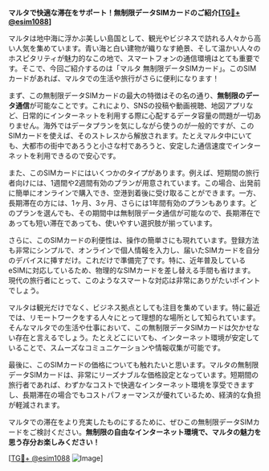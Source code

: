 **マルタで快適な滞在をサポート！無制限データSIMカードのご紹介[[TG💪+ @esim1088](https://t.me/s/esim1088)]**

マルタは地中海に浮かぶ美しい島国として、観光やビジネスで訪れる人々から高い人気を集めています。青い海と白い建物が織りなす絶景、そして温かい人々のホスピタリティが魅力的なこの地で、スマートフォンの通信環境はとても重要です。そこで、今回ご紹介するのは「マルタ 無制限データSIMカード」。このSIMカードがあれば、マルタでの生活や旅行がさらに便利になります！

まず、この無制限データSIMカードの最大の特徴はその名の通り、**無制限のデータ通信**が可能なことです。これにより、SNSの投稿や動画視聴、地図アプリなど、日常的にインターネットを利用する際に心配するデータ容量の問題が一切ありません。海外ではデータプランを気にしながら使うのが一般的ですが、このSIMカードを使えば、そのストレスから解放されます。たとえマルタ中にいても、大都市の街中であろうと小さな村であろうと、安定した通信速度でインターネットを利用できるので安心です。

また、このSIMカードにはいくつかのタイプがあります。例えば、短期間の旅行者向けには、1週間や2週間有効のプランが用意されています。この場合、出発前に簡単にオンラインで購入でき、空港到着後に受け取ることができます。一方、長期滞在の方には、1ヶ月、3ヶ月、さらには1年間有効のプランもあります。どのプランを選んでも、その期間中は無制限データ通信が可能なので、長期滞在であっても短い滞在であっても、使いやすい選択肢が揃っています。

さらに、このSIMカードの利便性は、操作の簡単さにも現れています。登録方法も非常にシンプルで、オンラインで個人情報を入力し、届いたSIMカードを自分のデバイスに挿すだけ。これだけで準備完了です。特に、近年普及しているeSIMに対応しているため、物理的なSIMカードを差し替える手間も省けます。現代の旅行者にとって、このようなスマートな対応は非常にありがたいポイントでしょう。

マルタは観光だけでなく、ビジネス拠点としても注目を集めています。特に最近では、リモートワークをする人々にとって理想的な場所として知られています。そんなマルタでの生活や仕事において、この無制限データSIMカードは欠かせない存在と言えるでしょう。たとえどこにいても、インターネット環境が安定していることで、スムーズなコミュニケーションや情報収集が可能です。

最後に、このSIMカードの価格についても触れたいと思います。マルタの無制限データSIMカードは、非常にリーズナブルな価格設定となっています。短期間の旅行者であれば、わずかなコストで快適なインターネット環境を享受できますし、長期滞在の場合でもコストパフォーマンスが優れているため、経済的な負担が軽減されます。

マルタでの滞在をより充実したものにするために、ぜひこの無制限データSIMカードをご検討ください。**無制限の自由なインターネット環境で、マルタの魅力を思う存分お楽しみください！**

[[TG💪+ @esim1088](https://t.me/s/esim1088) ![Image](https://i.postimg.cc/Y0z9fWf4/image.png)]